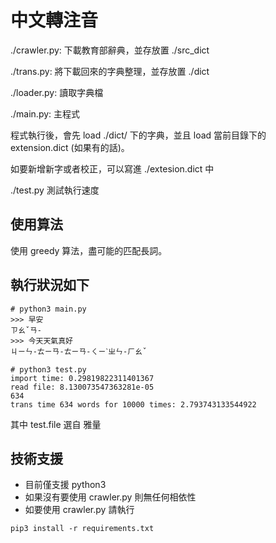 # 中文轉注音

./crawler.py: 下載教育部辭典，並存放置 ./src_dict

./trans.py: 將下載回來的字典整理，並存放置 ./dict

./loader.py: 讀取字典檔

./main.py: 主程式

程式執行後，會先 load ./dict/ 下的字典，並且 load 當前目錄下的 extension.dict (如果有的話)。

如要新增新字或者校正，可以寫進 ./extesion.dict 中

./test.py 測試執行速度


## 使用算法
使用 greedy 算法，盡可能的匹配長詞。


## 執行狀況如下
```
# python3 main.py
>>> 早安
ㄗㄠˇㄢ-
>>> 今天天氣真好
ㄐㄧㄣ-ㄊㄧㄢ-ㄊㄧㄢ-ㄑㄧˋㄓㄣ-ㄏㄠˇ

# python3 test.py
import time: 0.29819822311401367
read file: 8.130073547363281e-05
634
trans time 634 words for 10000 times: 2.793743133544922
```

其中 test.file 選自 雅量

## 技術支援
- 目前僅支援 python3
- 如果沒有要使用 crawler.py 則無任何相依性
- 如要使用 crawler.py 請執行
```
pip3 install -r requirements.txt
```
